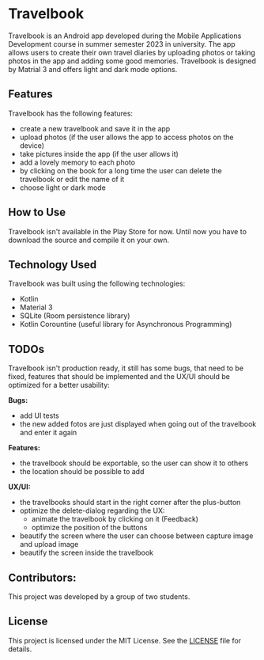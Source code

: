 # Travelbook
Travelbook is an Android app developed during the Mobile Applications Development course in summer semester 2023 in university. The app allows users to create their own travel diaries by uploading photos or taking photos in the app and adding some good memories. Travelbook is designed by Matrial 3 and offers light and dark mode options. 

## Features 
Travelbook has the following features: 

- create a new travelbook and save it in the app
- upload photos (if the user allows the app to access photos on the device)
- take pictures inside the app (if the user allows it)
- add a lovely memory to each photo
- by clicking on the book for a long time the user can delete the travelbook or edit the name of it
- choose light or dark mode

## How to Use 
Travelbook isn't available in the Play Store for now. Until now you have to download the source and compile it on your own. 

## Technology Used 
Travelbook was built using the following technologies:

- Kotlin
- Material 3
- SQLite (Room persistence library)
- Kotlin Corountine (useful library for Asynchronous Programming)

## TODOs
Travelbook isn't production ready, it still has some bugs, that need to be fixed, features that should be implemented and the UX/UI should be optimized for a better usability: 

**Bugs:**
- add UI tests
- the new added fotos are just displayed when going out of the travelbook and enter it again

**Features:**
- the travelbook should be exportable, so the user can show it to others
- the location should be possible to add

**UX/UI:**
- the travelbooks should start in the right corner after the plus-button
- optimize the delete-dialog regarding the UX:
  - animate the travelbook by clicking on it (Feedback)
  - optimize the position of the buttons
- beautify the screen where the user can choose between capture image and upload image
- beautify the screen inside the travelbook

## Contributors: 
This project was developed by a group of two students.

## License
This project is licensed under the MIT License. See the [LICENSE](https://github.com/FLink30/travelbook/blob/main/LICENSE) file for details. 
